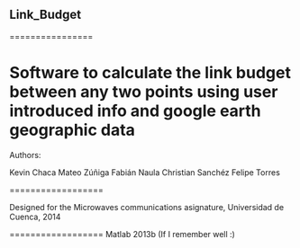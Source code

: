 ## Link_Budget

================

Software to calculate the link budget between any two points using user introduced info and google earth geographic data
================

Authors:

Kevin Chaca
Mateo Zúñiga
Fabián Naula
Christian Sanchéz
Felipe Torres

==================

Designed for the Microwaves communications asignature, Universidad de Cuenca, 2014

==================
Matlab 2013b (If I remember well :)
